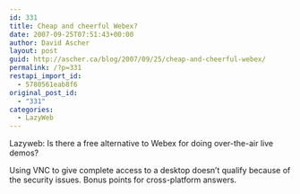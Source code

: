 ```yaml
---
id: 331
title: Cheap and cheerful Webex?
date: 2007-09-25T07:51:43+00:00
author: David Ascher
layout: post
guid: http://ascher.ca/blog/2007/09/25/cheap-and-cheerful-webex/
permalink: /?p=331
restapi_import_id:
  - 5780561eab8f6
original_post_id:
  - "331"
categories:
  - LazyWeb
---
```

Lazyweb: Is there a free alternative to Webex for doing over-the-air live demos?

Using VNC to give complete access to a desktop doesn&#8217;t qualify because of the security issues. Bonus points for cross-platform answers.